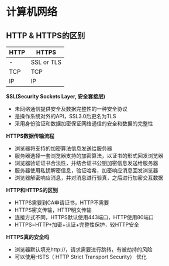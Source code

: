
# 计算机网络
## HTTP & HTTPS的区别

| HTTP | HTTPS |
| --- | --- |
| - | SSL or TLS |
| TCP | TCP |
| IP | IP |

**SSL(Security Sockets Layer, 安全套接层)**
- 未网络通信提供安全及数据完整性的一种安全协议
- 是操作系统对外的API，SSL3.0后更名为TLS
- 采用身份验证和数据加密保证网络通信的安全和数据的完整性

**HTTPS数据传输流程**
- 浏览器将支持的加密算法信息发送给服务器
- 服务器选择一套浏览器支持的加密算法，以证书的形式回发浏览器
- 浏览器验证证书合法性，并结合证书公钥加密信息发送给服务器
- 服务器使用私钥解密信息，验证哈希，加密响应消息回发浏览器
- 浏览器解密响应消息，并对消息进行验真，之后进行加密交互数据

**HTTP和HTTPS的区别**
- HTTPS需要到CA申请证书，HTTP不需要
- HTTPS密文传输，HTTP明文传输
- 连接方式不同，HTTPS默认使用443端口，HTTP使用80端口
- HTTPS=HTTP+加密+认证+完整性保护，较HTTP安全

**HTTPS真的安全吗**
- 浏览器默认填充http://，请求需要进行跳转，有被劫持的风险
- 可以使用HSTS（ HTTP Strict Transport Security） 优化
